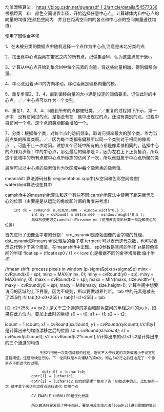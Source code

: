 均值漂移算法：
https://blog.csdn.net/qwerasdf_1_2/article/details/54577336
根据距离　和　颜色空间设置半径，开始选择任意中心点，计算球体内和中心点的向量的均值(在颜色空间内　并且在距离空间内的各点和中心点的空间向量送往均值)


使用了图像金字塔


1、在未被分类的数据点中随机选择一个点作为中心点,注意是未北分类的点

2、找出离中心点距离在带宽之内的所有点，记做集合M，认为这些点属于簇c。

3、计算从中心点开始到集合M中每个元素的向量，将这些向量相加，得到偏移向量。

4、中心点沿着shift的方向移动，移动距离是偏移向量的模。

5、重复步骤2、3、4，直到偏移向量的大小满足设定的阈值要求，记住此时的中心点。／／中心点可以作为一个类别。

6、重复1、2、3、4、5直到所有的点都被归类。／／重复的过程如下所示，第一步中　没有访问过的点，是指没有在　族中出现过的点，还没有类别的点，过程中每访问一个点，这个点的类别都会增加一个。

7、分类：根据每个类，对每个点的访问频率，取访问频率最大的那个类，作为当前点集的所属类啊。／／因为每个类都有偏移所以同一个类别对于相同的像素点　，可能不止一次访问。试想某个区域中所有的点都是像素值相同的，选择中心的点作为步骤１中的中心点，那么最后的偏移是０，因为左右上下正负抵消，所以这个区域中的所有点被中心点所标志的访问了一次，所以他就属于中心点所属的类




最后可以以中心点的像素值作为次区域中每个像素点的像素值。



meanshift 算法源码分析 segmentation.cpp中(从空间和色彩空间考虑) watershed算法也在其中

camshift中的meanshift算法和这个有些不同:camshift算法中使用了距来替代质心的位置（主要是是从运动的角度即时间的角度来考虑）

        int dx = cvRound( m.m10/m.m00 - window.width*0.5 );
                int dy = cvRound( m.m01/m.m00 - window.height*0.5 );
                具体的使用可见camshift的readme.md (使用反向投影计算一阶距即质心的位置)

首先进行了图像金字塔的分割：
src_pyramid是原始图像的金字塔的处理，dst_pyramid是meanshift处理后的金子塔
termcrit 可以表示迭代次数，也可以表示迭代到小于某个阈值，在meanshift中出现。
sp0参数是空间的半径
sr是颜色空间的半径
float sp = (float)(sp0 / (1 << level));是根据不同的金字塔层数 缩小半径

//mean shift: process pixels in window (p-sigmaSp)x(p+sigmaSp)
                    minx = cvRound(x0 - sp); minx = MAX(minx, 0);
                    miny = cvRound(y0 - sp); miny = MAX(miny, 0);
                    maxx = cvRound(x0 + sp); maxx = MIN(maxx, size.width-1);
                    maxy = cvRound(y0 + sp); maxy = MIN(maxy, size.height-1);
计算空间中想要访问的区域的上下界限，因为不规则，所以要做越界判断。
tab 中的元素是减去了255的
 if( tab[t0-c0+255] + tab[t1-c1+255] + tab
 
 [t2-c2+255] <= isr2 ) 是关于三个通道的差距和颜色空间的半径之间的大小，如果在此方位内，要加上此时的坐标
  s0 += t0; s1 += t1; s2 += t2;

   icount = 1./count;
                    x1 = cvRound(sx*icount);
                    y1 = cvRound(sy*icount);//x1和y1是计算出来的均值漂移之后的位置
                    s0 = cvRound(s0*icount);
                    s1 = cvRound(s1*icount);
                    s2 = cvRound(s2*icount);//计算出来的s0 s1 s2是计算出来的三个通道的均值

                    到521行是一次均值漂移的过程，迭代不大于设定的次数或者小于设定的差距阈值，还是继续进行的，下一论同样是本次漂移的第n次，即在542行之前是选定了一个像素点不断迭代的过程。

                     dptr[0] = (uchar)c0;
                dptr[1] = (uchar)c1;
                dptr[2] = (uchar)c2;指向的是哪个像素？答：初始选中的点，比如在第一次 选中某个未访问过得点进行迭代 的那个点

                CV_ENABLE_UNROLLED是优化参数

                所以算法只是发现了种子而已，要使用漫水填充法floodFill进行图像的填充
